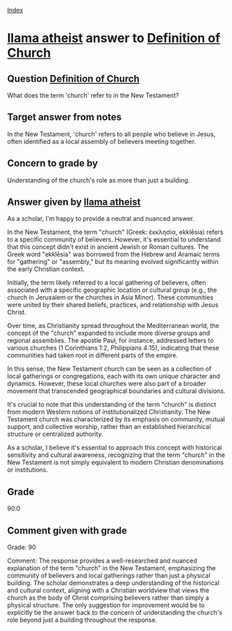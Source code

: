 
[Index](../../index.md)
# [llama atheist](../../answering_models/llama_atheist.md) answer to [Definition of Church](../../questions/Definition_of_Church.md)

## Question [Definition of Church](../../questions/Definition_of_Church.md)
What does the term 'church' refer to in the New Testament?

## Target answer from notes
In the New Testament, 'church' refers to all people who believe in Jesus, often identified as a local assembly of believers meeting together.

## Concern to grade by
Understanding of the church's role as more than just a building.

## Answer given by [llama atheist](../../answering_models/llama_atheist.md)
As a scholar, I'm happy to provide a neutral and nuanced answer.

In the New Testament, the term "church" (Greek: ἐκκλησία, ekklēsia) refers to a specific community of believers. However, it's essential to understand that this concept didn't exist in ancient Jewish or Roman cultures. The Greek word "ekklēsia" was borrowed from the Hebrew and Aramaic terms for "gathering" or "assembly," but its meaning evolved significantly within the early Christian context.

Initially, the term likely referred to a local gathering of believers, often associated with a specific geographic location or cultural group (e.g., the church in Jerusalem or the churches in Asia Minor). These communities were united by their shared beliefs, practices, and relationship with Jesus Christ.

Over time, as Christianity spread throughout the Mediterranean world, the concept of the "church" expanded to include more diverse groups and regional assemblies. The apostle Paul, for instance, addressed letters to various churches (1 Corinthians 1:2, Philippians 4:15), indicating that these communities had taken root in different parts of the empire.

In this sense, the New Testament church can be seen as a collection of local gatherings or congregations, each with its own unique character and dynamics. However, these local churches were also part of a broader movement that transcended geographical boundaries and cultural divisions.

It's crucial to note that this understanding of the term "church" is distinct from modern Western notions of institutionalized Christianity. The New Testament church was characterized by its emphasis on community, mutual support, and collective worship, rather than an established hierarchical structure or centralized authority.

As a scholar, I believe it's essential to approach this concept with historical sensitivity and cultural awareness, recognizing that the term "church" in the New Testament is not simply equivalent to modern Christian denominations or institutions.

## Grade
90.0

## Comment given with grade
Grade: 90

Comment: The response provides a well-researched and nuanced explanation of the term "church" in the New Testament, emphasizing the community of believers and local gatherings rather than just a physical building. The scholar demonstrates a deep understanding of the historical and cultural context, aligning with a Christian worldview that views the church as the body of Christ comprising believers rather than simply a physical structure. The only suggestion for improvement would be to explicitly tie the answer back to the concern of understanding the church's role beyond just a building throughout the response.
